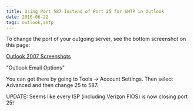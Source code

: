 ```yaml
---
title: Using Port 587 Instead of Port 25 for SMTP in Outlook
date: 2010-06-22
tags: outlook,smtp
---
```

To change the port of your outgoing server, see the bottom screenshot on
this page:

<a href="http://www.docunext.com/outlook-2007-screenshots.html">Outlook 2007 Screenshots</a>

"Outlook Email Options"

You can get there by going to Tools -> Account Settings. Then select
Advanced and then change 25 to 587.

UPDATE: Seems like every ISP (including Verizon FIOS) is now closing port 25!

